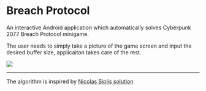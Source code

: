 # Breach Protocol

An interactive Android application which automatically solves Cyberpunk 2077 Breach Protocol minigame.

The user needs to simply  take a picture of the game screen and input the desired buffer size, applicaiton takes care of the rest.

![](media/demo.gif)

---

The algorithm is inspired by [Nicolas Siplis solution](https://nicolas-siplis.com/blog/cyberpwned)
